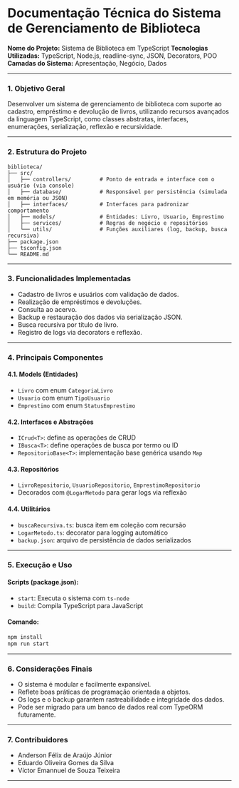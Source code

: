 # Documentação Técnica do Sistema de Gerenciamento de Biblioteca

**Nome do Projeto:** Sistema de Biblioteca em TypeScript
**Tecnologias Utilizadas:** TypeScript, Node.js, readline-sync, JSON, Decorators, POO
**Camadas do Sistema:** Apresentação, Negócio, Dados

---

### 1. Objetivo Geral

Desenvolver um sistema de gerenciamento de biblioteca com suporte ao cadastro, empréstimo e devolução de livros, utilizando recursos avançados da linguagem TypeScript, como classes abstratas, interfaces, enumerações, serialização, reflexão e recursividade.

---

### 2. Estrutura do Projeto

```
biblioteca/
├── src/
│   ├── controllers/         # Ponto de entrada e interface com o usuário (via console)
│   ├── database/            # Responsável por persistência (simulada em memória ou JSON)
│   ├── interfaces/          # Interfaces para padronizar comportamento
│   ├── models/              # Entidades: Livro, Usuario, Emprestimo
│   ├── services/            # Regras de negócio e repositórios
│   └── utils/               # Funções auxiliares (log, backup, busca recursiva)
├── package.json
├── tsconfig.json
└── README.md
```

---

### 3. Funcionalidades Implementadas

* Cadastro de livros e usuários com validação de dados.
* Realização de empréstimos e devoluções.
* Consulta ao acervo.
* Backup e restauração dos dados via serialização JSON.
* Busca recursiva por título de livro.
* Registro de logs via decorators e reflexão.

---

### 4. Principais Componentes

#### 4.1. Models (Entidades)

* `Livro` com enum `CategoriaLivro`
* `Usuario` com enum `TipoUsuario`
* `Emprestimo` com enum `StatusEmprestimo`

#### 4.2. Interfaces e Abstrações

* `ICrud<T>`: define as operações de CRUD
* `IBusca<T>`: define operações de busca por termo ou ID
* `RepositorioBase<T>`: implementação base genérica usando `Map`

#### 4.3. Repositórios

* `LivroRepositorio`, `UsuarioRepositorio`, `EmprestimoRepositorio`
* Decorados com `@LogarMetodo` para gerar logs via reflexão

#### 4.4. Utilitários

* `buscaRecursiva.ts`: busca item em coleção com recursão
* `LogarMetodo.ts`: decorator para logging automático
* `backup.json`: arquivo de persistência de dados serializados

---

### 5. Execução e Uso

#### Scripts (package.json):

* `start`: Executa o sistema com `ts-node`
* `build`: Compila TypeScript para JavaScript

#### Comando:

```bash
npm install
npm run start
```

---

### 6. Considerações Finais

* O sistema é modular e facilmente expansível.
* Reflete boas práticas de programação orientada a objetos.
* Os logs e o backup garantem rastreabilidade e integridade dos dados.
* Pode ser migrado para um banco de dados real com TypeORM futuramente.

---

### 7. Contribuidores

* Anderson Félix de Araújo Júnior
* Eduardo Oliveira Gomes da Silva
* Víctor Emannuel de Souza Teixeira

---

<!-- ## configurar projeto TS
```
Set-ExecutionPolicy RemoteSigned -Scope CurrentUser
npm init -y
npm i typescript --save-dev
npx tsc --init
npm i -g ts-node
npm i --save-dev @types/readline-sync
npm i readline-sync
npm i @types/readline-sync
```

Para compilar todos os arquivos ts em js, execute no terminal:
```npx tsc```<br>
Para executar um arquivo em específico, execute no terminal:
```node ./pasta/arquivo.js```<br>
ou podemos instalar a extensão code runner do VSCode e executar o typescript diretamente<br>
Ainda no VSCode, acesse o menu File > Preferences > Settings e na caixa de busca digite: code-runner.runInTerminal e marque a caixa como na imagem abaixo:
![alt text](image/README/image.png)
Ainda em Settings e na caixa de busca digite: code-runner.executorMap e clique no link edit in settings como na imagem abaixo:
![alt text](image/README/image-1.png)
No arquivo que settings.json, procure pela chave "typescript" e adicione o prefixo npx antes do comando ts-node, como na imagem abaixo. Depois salve (CTRL+S):
![alt text](image/README/image-2.png) -->
